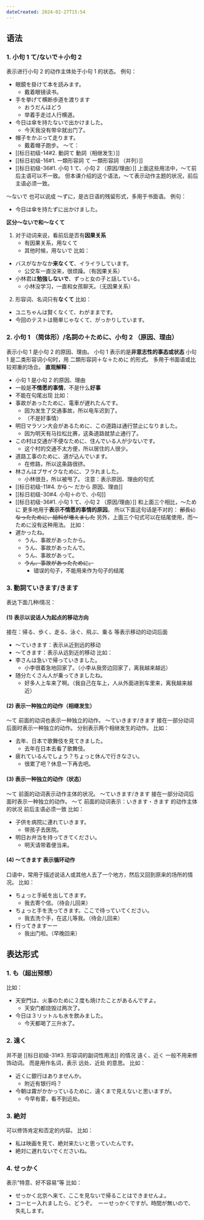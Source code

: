 ```yaml
---
dateCreated: 2024-02-27T15:54
---
```

## 语法
### 1. 小句 1 て/ないで＋小句 2
表示进行小句 2 的动作主体处于小句 1 的状态。
例句：
- 眼鏡を掛けて本を読みます。
	- 戴着眼镜读书。
- 手を挙げて横断歩道を渡ります
	- おうだんほどう
	- 举着手走过人行横道。
- 今日は傘を持たないで出かけました。
	- 今天我没有带伞就出门了。
- 帽子をかぶって走ります。
	- 戴着帽子跑步。
〜て：
- [[标日初级-14#2. 動詞て 動詞（相继发生）]]
- [[标日初级-16#1. 一類形容詞 て 一類形容詞 （并列）]]
- [[标日初级-36#1. 小句 1 て、小句 2 （原因/理由）]]
上面这些用法中，～て前后主语可以不一致。
但本课介绍的这个语法，〜て表示动作主题的状况，前后主语必须一致。

～ないで 也可以说成 〜ずに，是古日语的残留形式，多用于书面语。
例句：
- 今日は傘を持たずに出かけました。

**区分〜ないで和〜なくて**
1. 对于动词来说，看前后是否有**因果关系**
	- 有因果关系，用なくて
	- 其他时候，用ないで
比如：
- バスがなかなか**来なくて**、イライラしています。
	- 公交车一直没来，很烦躁。（有因果关系）
- 小林君は**勉強しないで**、ずっと女の子と話している。
	- 小林没学习，一直和女孩聊天。（无因果关系）

2. 形容词、名词只有**なくて**
比如：
- ユニちゃんは賢くなくて、わがままです。
- 今回のテストは簡単じゃなくて、がっかりしています。
### 2. 小句 1 （简体形）/名詞の＋ために、小句 2  （原因、理由）
表示小句 1 是小句 2 的原因、理由。
小句 1 表示的是**非意志性的事态或状态**
小句 1 是二类形容词小句时，用 二類形容詞＋な＋ために 的形式。
多用于书面语或比较郑重的场合。
**直观解释**：
- 小句 1 是小句 2 的原因、理由
- 一般是**不情愿的事情**，不是什么**好事**
- 不能在句尾出现
比如：
- 事故があったために、電車が遅れたんです。
	- 因为发生了交通事故，所以电车迟到了。
	- （不是好事情）
- 明日マラソン大会があるために、この道路は通行禁止になりました。
	- 因为明天有马拉松比赛，这条道路就禁止通行了。
- この村は交通が不便なために、住んでいる人が少ないです。
	- 这个村的交通不太方便，所以居住的人很少。
- 道路工事のために、道が込んでいます。
	- 在修路，所以这条路很挤。
- 林さんはブサイクなために、フラれました。
	- 小林很丑，所以被甩了。
注意：表示原因、理由的句式
- [[标日初级-11#4. から〜 だから 原因、理由]]
- [[标日初级-30#4. 小句＋ので、小句]]
- [[标日初级-36#1. 小句 1 て、小句 2 （原因/理由）]]
和上面三个相比，〜ために 更多地用于**表示不情愿的事情的原因**。
所以下面这句话是不对的：
~~部長になったために、給料が増えました~~
另外，上面三个句式可以在结尾使用，而～ために没有这种用法。
比如：
- 遅かったね。
	- うん、事故があったから。
	- うん、事故があったんで。
	- うん、事故があって。
	- ~~うん、事故があったために。~~
		- 错误的句子，不能用来作为句子的结尾
### 3. 動詞ていきます/きます
表达下面几种i情况：
#### (1) 表示以**说话人为起点**的移动方向
接在：帰る、歩く、走る、泳ぐ、飛ぶ、乗る 等表示移动的动词后面
- 〜ていきます：表示从近到远的移动
- 〜てきます：表示从远到近的移动
比如：
- 李さんは急いで帰っていきました。
	- 小李很着急地回家了。（小李从我旁边回家了，离我越来越远）
- 随分たくさん人が乗ってきましたね。
	- 好多人上车来了啊。（我自己在车上，人从外面进到车里来，离我越来越近）
#### (2) 表示一种独立的动作（相继发生）
～て 前面的动词也表示一种独立的动作。
～ていきます/きます 接在一部分动词后面时表示一种独立的动作。
分别表示两个相继发生的动作。
比如：
- 去年、日本で歌舞伎を見てきました。
	- 去年在日本去看了歌舞伎。
- 疲れているんでしょう？ちょっと休んで行きなさい。
	- 很累了吧？休息一下再去吧。
#### (3) 表示一种独立的动作（状态）
～て 前面的动词表示动作主体的状况。
～ていきます/きます 接在一部分动词后面时表示一种独立的动作。
～て 前面的动词表示：いきます・きます 的动作主体的状况
前后主语必须一致
比如：
- 子供を病院に連れていきます。
	- 带孩子去医院。
- 明日お弁当を持ってきてください。
	- 明天请带着便当来。
#### (4) 〜てきます 表示循环动作
口语中，常用于描述说话人或其他人去了一个地方，然后又回到原来的场所的情况。
比如：
- ちょっと手紙を出してきます。
	- 我去寄个信。（待会儿回来）
- ちょっと手を洗ってきます。ここで待っていてください。
	- 我去洗个手，在这儿等我。（待会儿回来）
- 行ってきますーー
	- 我出门啦。（早晚回来）
## 表达形式
### 1. も（超出预想）
比如：
- 天安門は、火事のために２度も焼けたことがあるんですよ。
	- 天安门都烧毁过两次了。
- 今日は３リットルも水を飲みました。
	- 今天都喝了三升水了。
### 2. 遠く
并不是 [[标日初级-31#3. 形容词的副词性用法]] 的情况
遠く、近く 一般不用来修饰动词。
而是用作名词，表示 远处、近处 的意思。
比如：
- 近くに銀行はありませんか。
	- 附近有银行吗？
- 今朝は霧がかかっているために、遠くまで見えないと思いますが。
	- 今早有雾，看不到远处。
### 3. 絶対
可以修饰肯定和否定的内容。
比如：
- 私は映画を見て、絶対来たいと思っていたんです。
- 絶対に遅れないでくださいね。
### 4. せっかく
表示“特意、好不容易”等
比如：
- せっかく北京へ来て、ここを見ないで帰ることはできませんよ。
- コーヒー入れましたら、どうぞ。　ーーせっかくですが。時間が無いので、失礼します。
